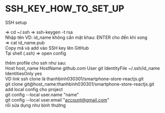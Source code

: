 # SSH_KEY_HOW_TO_SET_UP
SSH setup

 => cd ~/.ssh 
=> ssh-keygen -t rsa
</br>
Nhập tên VD: id_name
không cần mật khau: ENTER 
cho đến khi xong
</br>
 => cat id_name.pub
</br>
Copy mã và add vào SSH key lên GitHub
</br>
Tại shell (.ssh)
=> open config

thêm profile cho ssh như sau:
</br>
Host host_name
       HostName github.com
       User git
       IdentityFile ~/.ssh/id_name
       IdentitiesOnly yes
</br>
VD link ssh clone là thanhbinh030301/smartphone-store-reactjs.git
</br>
git clone git@host_name:thanhbinh030301/smartphone-store-reactjs.git
</br>
add local config cho project
</br>
git config --local user.name "name"
</br>
git config --local user.email "account@gmail.com"
</br>
rồi sửa dụng như bình thường
